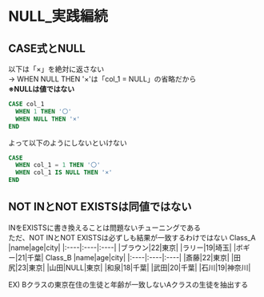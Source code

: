 # NULL_実践編続
## CASE式とNULL
以下は「×」を絶対に返さない  
-> WHEN NULL THEN '×'は「col_1 = NULL」の省略だから  
**※NULLは値ではない**
``` sql
CASE col_1
  WHEN 1 THEN '〇'
  WHEN NULL THEN '×'
END
```
よって以下のようにしないといけない
``` sql
CASE
  WHEN col_1 = 1 THEN '〇'
  WHEN col_1 IS NULL THEN '×'
END
```
## NOT INとNOT EXISTSは同値ではない
INをEXISTSに書き換えることは問題ないチューニングである  
ただ、NOT INとNOT EXISTSは必ずしも結果が一致するわけではない
Class_A
|name|age|city|
|:----|:----|:----|
|ブラウン|22|東京|
|ラリー|19|埼玉|
|ボギー|21|千葉|
Class_B
|name|age|city|
|:----|:----|:----|
|斎藤|22|東京|
|田尻|23|東京|
|山田|NULL|東京|
|和泉|18|千葉|
|武田|20|千葉|
|石川|19|神奈川|

EX) Bクラスの東京在住の生徒と年齢が一致しないAクラスの生徒を抽出する
